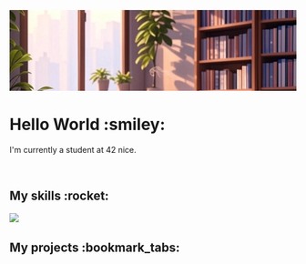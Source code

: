 ![Bannière de profil](./assets/banner.jpg)
<h1>Hello World :smiley:</h1>
<p>I'm currently a student at 42 nice.</p>
<br/>
<h2>My skills :rocket:</h2>
<img src="https://cdn.jsdelivr.net/gh/devicons/devicon@latest/icons/c/c-original.svg" />
<br/>
<h2>My projects :bookmark_tabs:</h2>
